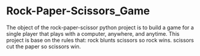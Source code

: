 # Rock-Paper-Scissors_Game
The object of the rock-paper-scissor python project is to build a game for a single player that plays with a computer, anywhere, and anytime. This project is base on the rules that: rock blunts scissors so rock wins. scissors cut the paper so scissors win.
